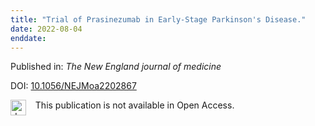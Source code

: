 ```yaml
---
title: "Trial of Prasinezumab in Early-Stage Parkinson's Disease."
date: 2022-08-04
enddate:
---
```


Published in: *The New England journal of medicine*

DOI: [10.1056/NEJMoa2202867](https://doi.org/10.1056/NEJMoa2202867)

<img src="https://upload.wikimedia.org/wikipedia/commons/thumb/0/0e/Closed_Access_logo_transparent.svg/1200px-Closed_Access_logo_transparent.svg.png" alt="drawing" width="25" align="left"/> &nbsp;&nbsp;&nbsp;This publication is not available in Open Access.


